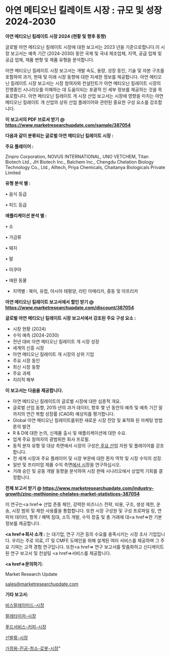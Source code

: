 # 아연 메티오닌 킬레이트 시장 : 규모 및 성장 2024-2030

<strong>아연 메티오닌 킬레이트 시장 2024 (현황 및 향후 동향)</strong>

글로벌 아연 메티오닌 킬레이트 시장에 대한 보고서는 2023 년을 기준으로합니다.이 시장 보고서는 예측 기간 (2024-2030) 동안 국제 및 국내 제조업체, 지역, 공급 업체 및 공급 업체, 제품 변형 및 제품 유형을 분석합니다.

아연 메티오닌 킬레이트 시장 보고서는 개발 속도, 용량, 성장 동인, 기술 및 자본 구조를 포함하여 과거, 현재 및 미래 시장 동향에 대한 자세한 정보를 제공합니다. 아연 메티오닌 킬레이트 시장 보고서는 시장 참여자와 컨설턴트가 아연 메티오닌 킬레이트 시장의 진행중인 시나리오를 이해하는 데 도움이되는 포괄적 인 세부 정보를 제공하는 것을 목표로합니다. 아연 메티오닌 킬레이트 개 시장 산업 보고서는 시장에 영향을 미치는 아연 메티오닌 킬레이트 개 산업의 상위 산업 플레이어와 관련된 중요한 구성 요소를 강조합니다.



<strong>이 보고서의 PDF 브로셔 받기 @ <a href=https://www.marketresearchupdate.com/sample/387054>https://www.marketresearchupdate.com/sample/387054</a></strong>



<strong>다음과 같이 분류되는 글로벌 아연 메티오닌 킬레이트 시장 :</strong>



<strong>주요 플레이어 :</strong>

Zinpro Corporation, NOVUS INTERNATIONAL, UNO VETCHEM, Titan Biotech Ltd., JH Biotech Inc., Balchem Inc., Chengdu Chelation Biology Technology Co., Ltd., Alltech, Priya Chemicals, Chaitanya Biologicals Private Limited



<strong>유형 분석 별 :</strong>

• 음식 등급

• 피드 등급



<strong>애플리케이션 분석 별 :</strong>

• 소

• 가금류

• 돼지

• 말

• 아쿠아

• 애완 동물

<ul>
  <li>지역별 : 북미, 유럽, 아시아 태평양, 라틴 아메리카, 중동 및 아프리카</li>
</ul>


<strong>아연 메티오닌 킬레이트 보고서에서 할인 받기 @ <a href=https://www.marketresearchupdate.com/discount/387054>https://www.marketresearchupdate.com/discount/387054</a></strong>



<strong>글로벌 아연 메티오닌 킬레이트 시장 보고서에서 강조된 주요 구성 요소 :</strong>
<ul>
  <li>시장 현황 (2024)</li>
  <li>수익 예측 (2024-2030)</li>
  <li>전년 대비 아연 메티오닌 킬레이트 개 시장 성장</li>
  <li>세계의 신흥 시장</li>
  <li>아연 메티오닌 킬레이트 개 시장의 상위 기업</li>
  <li>주요 시장 동인</li>
  <li>최신 시장 동향</li>
  <li>주요 과제</li>
  <li>지리적 해부</li>
</ul>


<strong>이 보고서는 다음을 제공합니다.</strong>
<ul>
  <li>아연 메티오닌 킬레이트의 글로벌 시장에 대한 심층적 개요.</li>
  <li>글로벌 산업 동향, 2015 년의 과거 데이터, 향후 몇 년 동안의 예측 및 예측 기간 말까지의 연간 복합 성장률 (CAGR) 예상치를 평가합니다.</li>
  <li>Global 아연 메티오닌 킬레이트를위한 새로운 시장 전망 및 표적화 된 마케팅 방법론의 발견</li>
  <li>R &amp; D에 대한 논의, 신제품 출시 및 애플리케이션에 대한 수요.</li>
  <li>업계 주요 참여자의 광범위한 회사 프로필.</li>
  <li>동적 분자 유형 및 대상 측면에서 시장의 구성은<a href=> 주요 산</a>업 자원 및 플레이어를 강조합니다.</li>
  <li>전 세계 시장과 주요 플레이어 및 시장 부문에 대한 환자 역학 및 시장 수익의 성장.</li>
  <li>일반 및 프리미엄 제품 수익 측면<a href=>에서 시</a>장을 연구하십시오.</li>
  <li>거래 승인 및 공동 개발 동향을 분석하여 시장 판매 시나리오에서 상업적 기회를 결정합니다.</li>
</ul>



<strong>전체 보고서 받기 @ <a href=https://www.marketresearchupdate.com/industry-growth/zinc-methionine-chelates-market-statistices-387054>https://www.marketresearchupdate.com/industry-growth/zinc-methionine-chelates-market-statistices-387054</a></strong>

이 연구는<a href=> 산업 존중</a> 체인, 강력한 비즈니스 전략, 비용, 구조, 생성 제한, 운송, 시장 범위 및 제한 사용률을 통합합니다. 또한 시장 구성원 및 구성 프로파일 링, 연락처 데이터, 항목 / 혜택 침대, 소득 개발, 수익 창출 및 총 거래에 대<a href=>한 기본 </a>정보를 제공합니다.



<strong><a href=>회사 소</a>개 :</strong>
는 대기업, 연구 기관 등의 수요를 충족시키는 시장 조사 기업입니다. 우리는 주로 의료, IT 및 CMFE 도메인을 위해 설계된 여러 서비스를 제공하며 그 주요 기여는 고객 경험 연구입니다. 또한<a href=> 연구 보</a>고서를 맞춤화하고 신디케이트 된 연구 보고서 및 컨설팅 <a href=>서비스</a>를 제공합니다.



<strong><a href=>문의하기:</a></strong>

Market Research Update

sales@marketresearchupdate.com



<strong>기타 보고서:</strong>

<a href=https://www.linkedin.com/pulse/비스말레이미드-시장-경쟁-분석-및-성장-잠재력-2029-survey-spotlight-pro-24-analysis/>비스말레이미드-시장</a>

<a href=https://www.linkedin.com/pulse/팔레타이저-시장-세분화-연구-및-목표-고객2029년-trendsetters-talk-360-analysis-bozsf/>팔레타이저-시장</a>

<a href=https://www.linkedin.com/pulse/푸드서비스-커피-시장-경쟁-분석-및-성장-잠재력-2029-consumer-connection-chronicles-24--thgbf/>푸드서비스-커피-시장</a>

<a href=https://www.linkedin.com/pulse/신발류-시장-경쟁-분석-및-성장-잠재력-2030-survey-savvy-insights-360-analysis-ilkzf/>신발류-시장</a>

<a href=https://www.linkedin.com/pulse/가정용-진공-청소-로봇-시장-경쟁-분석-및-성장-잠재력-2030-market-matrix-musings-analysis-m9qbf/>가정용-진공-청소-로봇-시장</a>"
